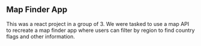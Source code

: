 ## Map Finder App

This was a react project in a group of 3. We were tasked to use a map API to recreate a map finder app where users can filter by region to find country flags and other information. 

